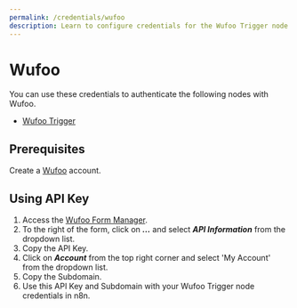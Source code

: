 ```yaml
---
permalink: /credentials/wufoo
description: Learn to configure credentials for the Wufoo Trigger node in n8n
---
```


# Wufoo

You can use these credentials to authenticate the following nodes with Wufoo.
- [Wufoo Trigger](../../nodes-library/trigger-nodes/WufooTrigger/README.md)

## Prerequisites

Create a [Wufoo](https://wufoo.com) account.

## Using API Key

1. Access the [Wufoo Form Manager](https://app.wufoo.com/#/form-manager).
2. To the right of the form, click on ***...*** and select ***API Information*** from the dropdown list.
3. Copy the API Key.
4. Click on ***Account***  from the top right corner and select 'My Account' from the dropdown list.
5. Copy the Subdomain.
6. Use this API Key and Subdomain with your Wufoo Trigger node credentials in n8n.
